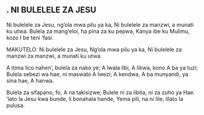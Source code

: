 ## . NI BULELELE ZA JESU

Ni bulelele za Jesu, ng’ola mwa pilu ya ka,
Ni bulelele za manzwi, a munati ku utwa.
Bulela za mang’eloi, ha pina za ku pepwa,
Kanya ibe ku Mulimu, kozo I be teni ‘fasi.

MAKUTELO:
Ni bulelele za Jesu, Ng’ola mwa pilu ya ka,
Ni bulelele za manzwi za manzwi, a munati ku utwa.


A itima lico nahen’, bulela za nako ye;
A lwala libi, A likwa, kono A ba ya tuzi;
Bulela sebezi wa hae, ni maswabi A lwezi;
A kendwa, A ba munyandi, ya sina hae, A hanwa.


Bulela za sifapano, fo, A na takisizwe;
Bulele ni za libita, ni za zuho ya Hae.
‘lato la Jesu kwa bunde, li bonahala hande,
Yema pili, na ni lile, lilato la pulusa.


